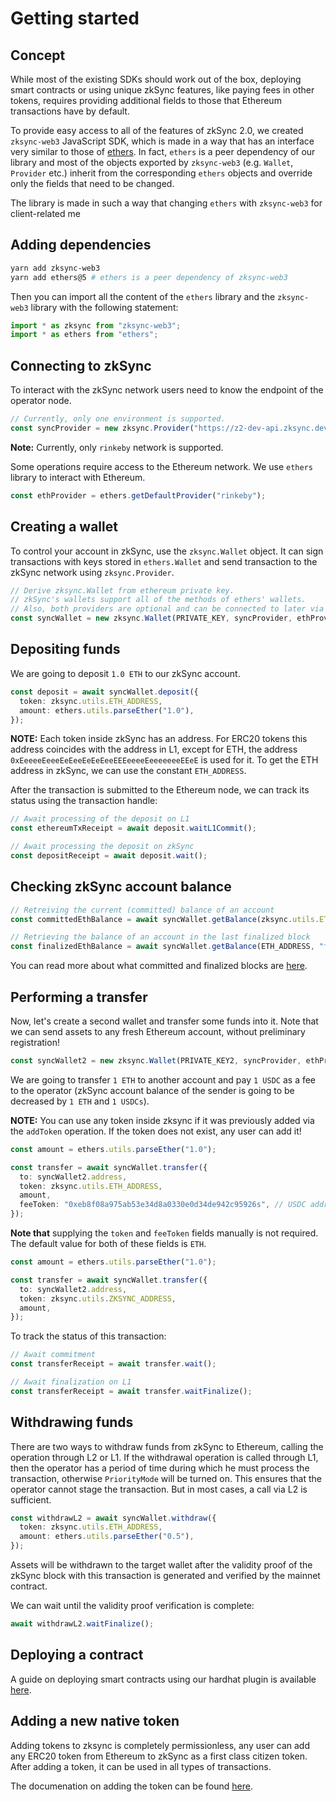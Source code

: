 # Getting started

## Concept

While most of the existing SDKs should work out of the box, deploying smart contracts or using unique zkSync features, like paying fees in other tokens, requires providing additional fields to those that Ethereum transactions have by default.

To provide easy access to all of the features of zkSync 2.0, we created `zksync-web3` JavaScript SDK, which is made in a way that has an interface very similar to those of [ethers](https://docs.ethers.io/v5/). In fact, `ethers` is a peer dependency of our library and most of the objects exported by `zksync-web3` (e.g. `Wallet`, `Provider` etc.) inherit from the corresponding `ethers` objects and override only the fields that need to be changed.

The library is made in such a way that changing `ethers` with `zksync-web3` for client-related me

## Adding dependencies

```bash
yarn add zksync-web3
yarn add ethers@5 # ethers is a peer dependency of zksync-web3
```

Then you can import all the content of the `ethers` library and the `zksync-web3` library with the following statement:

```typescript
import * as zksync from "zksync-web3";
import * as ethers from "ethers";
```

## Connecting to zkSync

To interact with the zkSync network users need to know the endpoint of the operator node.

```typescript
// Currently, only one environment is supported.
const syncProvider = new zksync.Provider("https://z2-dev-api.zksync.dev");
```

**Note:** Currently, only `rinkeby` network is supported.

Some operations require access to the Ethereum network. We use `ethers` library to interact with
Ethereum.

```typescript
const ethProvider = ethers.getDefaultProvider("rinkeby");
```

## Creating a wallet

To control your account in zkSync, use the `zksync.Wallet` object. It can sign transactions with keys stored in
`ethers.Wallet` and send transaction to the zkSync network using `zksync.Provider`.

```typescript
// Derive zksync.Wallet from ethereum private key.
// zkSync's wallets support all of the methods of ethers' wallets.
// Also, both providers are optional and can be connected to later via `connect` and `connectToL1`.
const syncWallet = new zksync.Wallet(PRIVATE_KEY, syncProvider, ethProvider);
```

## Depositing funds

We are going to deposit `1.0 ETH` to our zkSync account.

```typescript
const deposit = await syncWallet.deposit({
  token: zksync.utils.ETH_ADDRESS,
  amount: ethers.utils.parseEther("1.0"),
});
```

**NOTE:** Each token inside zkSync has an address. For ERC20 tokens this address coincides with the address in L1, except for ETH, the address `0xEeeeeEeeeEeEeeEeEeEeeEEEeeeeEeeeeeeeEEeE` is used for it. To get the ETH address in
zkSync, we can use the constant `ETH_ADDRESS`.

After the transaction is submitted to the Ethereum node, we can track its status using the transaction handle:

```typescript
// Await processing of the deposit on L1
const ethereumTxReceipt = await deposit.waitL1Commit();

// Await processing the deposit on zkSync
const depositReceipt = await deposit.wait();
```

## Checking zkSync account balance

```typescript
// Retreiving the current (committed) balance of an account
const committedEthBalance = await syncWallet.getBalance(zksync.utils.ETH_ADDRESS);

// Retrieving the balance of an account in the last finalized block
const finalizedEthBalance = await syncWallet.getBalance(ETH_ADDRESS, "finalized");
```

You can read more about what committed and finalized blocks are [here](../../dev/zksync-v2/confirmation-and-finality.md).

## Performing a transfer

Now, let's create a second wallet and transfer some funds into it. Note that we can send assets to any fresh Ethereum
account, without preliminary registration!

```typescript
const syncWallet2 = new zksync.Wallet(PRIVATE_KEY2, syncProvider, ethProvider);
```

We are going to transfer `1 ETH` to another account and pay `1 USDC` as a fee to the operator (zkSync account balance of the sender is going to be decreased by `1 ETH` and `1 USDCs`).

**NOTE:** You can use any token inside zksync if it was previously added via the `addToken` operation. If the token does not exist, any user can add it!

```typescript
const amount = ethers.utils.parseEther("1.0");

const transfer = await syncWallet.transfer({
  to: syncWallet2.address,
  token: zksync.utils.ETH_ADDRESS,
  amount,
  feeToken: "0xeb8f08a975ab53e34d8a0330e0d34de942c95926s", // USDC address
});
```

**Note that** supplying the `token` and `feeToken` fields manually is not required. The default value for both of these fields is `ETH`.

```typescript
const amount = ethers.utils.parseEther("1.0");

const transfer = await syncWallet.transfer({
  to: syncWallet2.address,
  token: zksync.utils.ZKSYNC_ADDRESS,
  amount,
});
```

To track the status of this transaction:

```typescript
// Await commitment
const transferReceipt = await transfer.wait();

// Await finalization on L1
const transferReceipt = await transfer.waitFinalize();
```

## Withdrawing funds

There are two ways to withdraw funds from zkSync to Ethereum, calling the operation through L2 or L1. If the
withdrawal operation is called through L1, then the operator has a period of time during which he must process
the transaction, otherwise `PriorityMode` will be turned on. This ensures that the operator cannot stage the
transaction. But in most cases, a call via L2 is sufficient.

```typescript
const withdrawL2 = await syncWallet.withdraw({
  token: zksync.utils.ETH_ADDRESS,
  amount: ethers.utils.parseEther("0.5"),
});
```

Assets will be withdrawn to the target wallet after the validity proof of the zkSync block with this transaction is
generated and verified by the mainnet contract.

We can wait until the validity proof verification is complete:

```typescript
await withdrawL2.waitFinalize();
```

## Deploying a contract

A guide on deploying smart contracts using our hardhat plugin is available [here](../hardhat).

## Adding a new native token

Adding tokens to zksync is completely permissionless, any user can add any ERC20 token from Ethereum to zkSync as a
first class citizen token. After adding a token, it can be used in all types of transactions.

The documenation on adding the token can be found [here](./accounts-l1-l2.md#adding-native-token-to-zksync).
